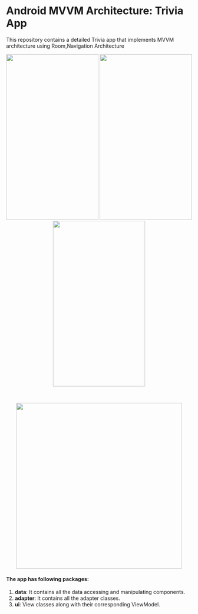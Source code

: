 # Android MVVM Architecture: Trivia App

This repository contains a detailed Trivia app that implements MVVM architecture using Room,Navigation Architecture

<p align="center">
  <img src="https://user-images.githubusercontent.com/22370132/101130041-c2d0fd00-3628-11eb-88dd-59e81d081a8b.jpeg" width="250" height="450">
  <img src="https://user-images.githubusercontent.com/22370132/101130069-d11f1900-3628-11eb-983a-284f46c8e5e9.jpeg" width="250" height="450">
  <img src="https://user-images.githubusercontent.com/22370132/101130828-36273e80-362a-11eb-9dff-f7b3fa8cc2b2.jpeg" width="250" height="450">
</p>

<br>

<p align="center">
  <img src="https://user-images.githubusercontent.com/22370132/101130647-d9c41f00-3629-11eb-816e-796373c5efec.png" height="450">
</p>

#### The app has following packages:
1. **data**: It contains all the data accessing and manipulating components.
2. **adapter**: It contains all the adapter classes.
3. **ui**: View classes along with their corresponding ViewModel.


